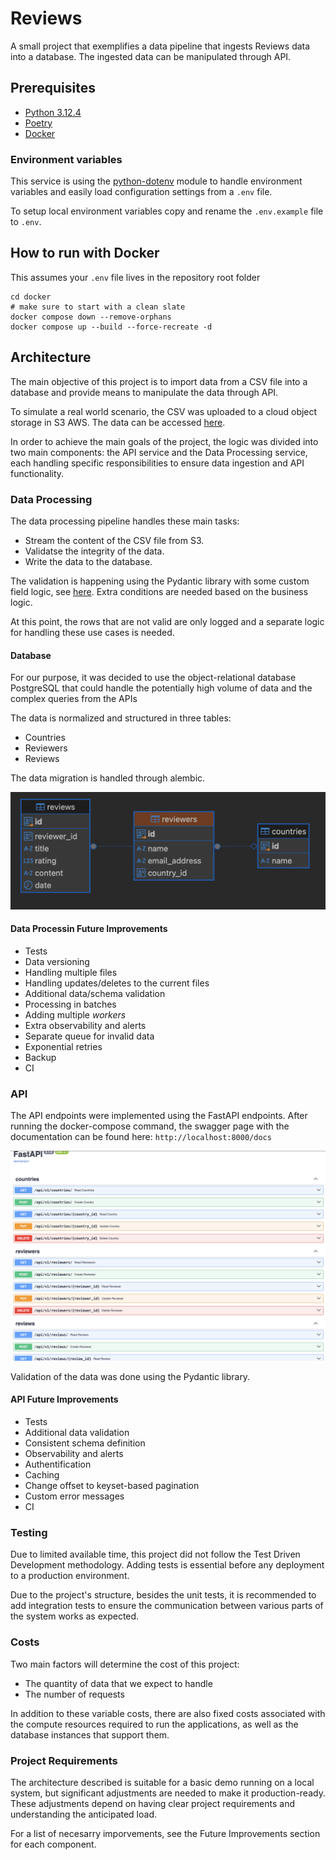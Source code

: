 # Reviews

A small project that exemplifies a data pipeline that ingests Reviews data into a database. The ingested data can be manipulated through API.

## Prerequisites

- [Python 3.12.4](https://www.python.org/downloads/)
- [Poetry](https://python-poetry.org/)
- [Docker](https://www.docker.com/)

### Environment variables

This service is using the [python-dotenv](https://pypi.org/project/python-dotenv/) module to handle environment variables and easily load configuration settings from a `.env` file.

To setup local environment variables copy and rename the `.env.example` file to `.env`.


## How to run with Docker

This assumes your `.env` file lives in the repository root folder

```
cd docker
# make sure to start with a clean slate
docker compose down --remove-orphans 
docker compose up --build --force-recreate -d
```

## Architecture

The main objective of this project is to import data from a CSV file into a database and provide means to manipulate the data through API.

To simulate a real world scenario, the CSV was uploaded to a cloud object storage in S3 AWS. The data can be accessed [here](https://dev-eu.s3.eu-north-1.amazonaws.com/dataops_tp_reviews.csv).


In order to achieve the main goals of the project, the logic was divided into two main components: the API service and the Data Processing service, each handling specific responsibilities to ensure data ingestion and API functionality.

### Data Processing

The data processing pipeline handles these main tasks:

* Stream the content of the CSV file from S3.
* Validatse the integrity of the data.
* Write the data to the database.

The validation is happening using the Pydantic library with some custom field logic, see [here](https://github.com/NicolaePopovici/reviews-pipeline/blob/main/app/data/schema.py). Extra conditions are needed based on the business logic.

At this point, the rows that are not valid are only logged and a separate logic for handling these use cases is needed.

#### Database

For our purpose, it was decided to use the object-relational database PostgreSQL that could handle the potentially high volume of data and the complex queries from the APIs

The data is normalized and structured in three tables:

* Countries
* Reviewers
* Reviews

The data migration is handled through alembic.

![Entity relationship diagram](docs/er_diagram.png)

#### Data Processin Future Improvements

* Tests
* Data versioning
* Handling multiple files
* Handling updates/deletes to the current files
* Additional data/schema validation
* Processing in batches
* Adding multiple *workers*
* Extra observability and alerts
* Separate queue for invalid data
* Exponential retries
* Backup
* CI

### API

The API endpoints were implemented using the FastAPI endpoints. After running the docker-compose command, the swagger page with the documentation can be found here: `http://localhost:8000/docs`

![Swagger](docs/api.png)

Validation of the data was done using the Pydantic library.

#### API Future Improvements

* Tests
* Additional data validation
* Consistent schema definition
* Observability and alerts
* Authentification
* Caching
* Change offset to keyset-based pagination
* Custom error messages
* CI


### Testing

Due to limited available time, this project did not follow the Test Driven Development methodology. Adding tests is essential before any deployment to a production environment.

Due to the project's structure, besides the unit tests, it is recommended to add integration tests to ensure the communication between various parts of the system works as expected.

### Costs

Two main factors will determine the cost of this project: 

* The quantity of data that we expect to handle
* The number of requests

In addition to these variable costs, there are also fixed costs associated with the compute resources required to run the applications, as well as the database instances that support them.


### Project Requirements

The architecture described is suitable for a basic demo running on a local system, but significant adjustments are needed to make it production-ready. These adjustments depend on having clear project requirements and understanding the anticipated load.

For a list of necesarry imporvements, see the Future Improvements section for each component.